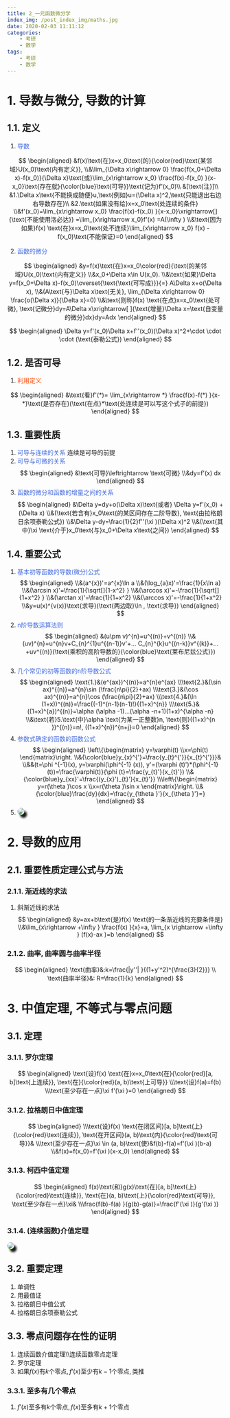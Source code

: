 ```yaml
---
title: 2_一元函数微分学
index_img: /post_index_img/maths.jpg
date: 2020-02-03 11:11:12
categories:
    - 考研
    - 数学
tags:
    - 考研
    - 数学
---
```



<style type="text/css">  
    body b,body strong{ color: #F07172; }
    html body img{ border-radius: 15px;box-shadow: 6px 7px 4px; }
</style>

# 1. 导数与微分, 导数的计算

## 1.1. 定义

1. <font color=#4169E1>导数</font>

$$
\begin{aligned}
&f(x)\text{在}x=x_0\text{的}{\color{red}\text{某邻域}U(x_0)\text{内有定义}}, 
\\&\lim_{\Delta x\rightarrow 0} \frac{f(x_0+\Delta x)-f(x_0)}{\Delta x}\text{或}\lim_{x\rightarrow x_0} \frac{f(x)-f(x_0)  }{x-x_0}\text{存在就}{\color{blue}\text{可导}}\text{记为}f'(x_0)\\
&[\text{注}]\\
&1.\Delta x\text{不能换成随便}u,\text{例如}u=(\Delta x)^2,\text{只能退出右边右导数存在}\\
&2.\text{如果没有给}x=x_0\text{处连续的条件}
\\&f'(x_0)=\lim_{x\rightarrow x_0} \frac{f(x)-f(x_0)  }{x-x_0}\xrightarrow[]{\text{不能使用洛必达}} =\lim_{x\rightarrow x_0}f'(x)  =A(\infty )
\\&\text{因为如果}f(x) \text{在}x=x_0\text{处不连续}\lim_{x\rightarrow x_0} f(x) -f(x_0)\text{不能保证}=0 
\end{aligned}
$$

2. <font color=#4169E1>函数的微分</font>

$$
\begin{aligned}
&y=f(x)\text{在}x=x_0\color{red}{\text{的某邻域}U(x_0)\text{内有定义}}
\\&x_0+\Delta x\in U(x_0).
\\&\text{如果}\Delta y=f(x_0+\Delta x)-f(x_0)\overset{\text{\text{可写成}}}{=} A\Delta x+o(\Delta x), 
\\&(A\text{与}\Delta x\text{无关}, \lim_{\Delta x\rightarrow 0} \frac{o(\Delta x)}{\Delta x}=0)
\\&\text{则称}f(x) \text{在点}x=x_0\text{处可微}, \text{记微分}dy=A\Delta x\xrightarrow[ ]{\text{增量}\Delta x=\text{自变量的微分}dx}dy=Adx
\end{aligned}
$$

$$
\begin{aligned}
\Delta y=f'(x_0)\Delta x+f''(x_0)(\Delta x)^2+\cdot \cdot \cdot (\text{泰勒公式})  
\end{aligned}
$$

## 1.2. 是否可导

1. <font color=#FF4500>利用定义</font>

$$
\begin{aligned}
&\text{看}f'(*)= \lim_{x\rightarrow *} \frac{f(x)-f(*)  }{x-*}\text{是否存在}(\text{在点}*\text{处连续是可以写这个式子的前提})
\end{aligned}
$$

## 1.3. 重要性质

1. <font color=#4169E1>可导与连续的关系</font>
连续是可导的前提
2. <font color=#4169E1>可导与可微的关系</font>
$$
\begin{aligned}
&\text{可导}\leftrightarrow \text{可微}
\\&dy=f'(x) dx
\end{aligned}
$$
3. <font color=#4169E1>函数的微分和函数的增量之间的关系</font>
$$
\begin{aligned}
&\Delta y=dy+o(\Delta x)\text{或者} \Delta y=f'(x_0) +(\Delta x)
\\&(\text{若含有}x_0\text{的某区间存在二阶导数}, \text{由拉格朗日余项泰勒公式})
\\&\Delta y-dy=\frac{1}{2}f''(\xi )(\Delta x)^2
\\&(\text{其中}\xi \text{介于}x_0\text{与}x_0+\Delta x\text{之间})
\end{aligned}
$$

## 1.4. 重要公式

1. <font color=#4169E1>基本初等函数的导数(微分)公式</font>
$$
\begin{aligned}
\\&(a^{x})'=a^{x}\ln a
\\&(\log_{a}x)'=\frac{1}{x\ln a}
\\&(\arcsin x)'=\frac{1}{\sqrt[]{1-x^2} }
\\&(\arccos x)'=-\frac{1}{\sqrt[]{1+x^2} }
\\&(\arctan x)'=\frac{1}{1+x^2}
\\&(\arccos x)'=-\frac{1}{1+x^2}
\\&y=u(x)^{v(x)}\text{求导}(\text{两边取}\ln , \text{求导}) 
\end{aligned}
$$
2. <font color=#4169E1>n阶导数运算法则</font>
$$
\begin{aligned}
&(u\pm v)^{n}=u^{(n)}+v^{(n)}
\\&(uv)^{n}=u^{n}v+C_{n}^{1}u^{(n-1)}v'+... C_{n}^{k}u^{(n-k)}v^{(k)}+... +uv^{(n)}(\text{乘积的高阶导数的}{\color{blue}\text{莱布尼兹公式}})
\end{aligned}
$$
3. <font color=#4169E1>几个常见的初等函数的n阶导数公式</font>
$$
\begin{aligned}
  \text{1.}&(e^{ax})^{(n)}=a^{n}e^{ax}
\\\text{2.}&(\sin ax)^{(n)}=a^{n}\sin (\frac{n\pi}{2}+ax)
\\\text{3.}&(\cos ax)^{(n)}=a^{n}\cos (\frac{n\pi}{2}+ax)
\\\text{4.}&(\ln (1+x))^{(n)}=\frac{(-1)^{n-1}(n-1)!}{(1+x)^{n}}
\\\text{5.}&((1+x)^{a})^{(n)}=\alpha (\alpha -1)...(\alpha -n+1)(1+x)^{\alpha -n}
\\&\text{若}5.\text{中}\alpha \text{为某一正整数}n, \text{则}((1+x)^{n })^{(n)}=n!, ((1+x)^{n})^{n+j}=0
\end{aligned}
$$
4. <font color=#4169E1>参数式确定的函数的函数公式</font>
$$
\begin{aligned}
\left\{\begin{matrix}
y=\varphi(t)
\\x=\phi(t)
\end{matrix}\right.
\\&{\color{blue}y_{x}^{'}=\frac{y_{t}^{'}}{x_{t}^{'}}}&
\\&&(t=\phi ^{-1}(x), y=\varphi(\phi^{-1} (x)), y'=(\varphi (t)')*(\phi^{-1} (t))=\frac{\varphi(t)}{\phi (t}=\frac{y_{t}'}{x_{t}'})
\\&{\color{blue}y_{xx}'=\frac{(y_{x}')_{t}'}{x_{t}'}}
\\\left\{\begin{matrix}
y=r(\theta )\cos x
\\x=r(\theta )\sin x
\end{matrix}\right.
\\&{\color{blue}\frac{dy}{dx}=\frac{y_{\theta }'}{x_{\theta }'}=}
\end{aligned}
$$
5. <font color=#4169E1></font>
![](https://raw.githubusercontent.com/lancerXXXX/Figurebed/master/img/20190906210921.png)


# 2. 导数的应用

## 2.1. 重要性质定理公式与方法

### 2.1.1. 渐近线的求法

1. 斜渐近线的求法
$$
\begin{aligned}
&y=ax+b\text{是}f(x) \text{的一条渐近线的充要条件是}
\\&\lim_{x\rightarrow +\infty } \frac{f(x) }{x}=a, \lim_{x \rightarrow +\infty } (f(x)-ax )=b
\end{aligned}
$$

### 2.1.2. 曲率, 曲率圆与曲率半径

$$
\begin{aligned}
\text{曲率}&:k=\frac{|y''| }{(1+y'^2)^{\frac{3}{2}}}
\\ \text{曲率半径}&: R=\frac{1}{k}
\end{aligned}
$$

# 3. 中值定理, 不等式与零点问题

## 3.1. 定理

### 3.1.1. 罗尔定理

$$
\begin{aligned}
\text{设}f(x) \text{在}x=x_0\text{在}{\color{red}[a, b]\text{上连续}}, \text{在}{\color{red}(a, b)\text{上可导}}
\\\text{设}f(a)=f(b)
\\\text{至少存在一点}\xi f'(\xi )=0 
\end{aligned}
$$

### 3.1.2. 拉格朗日中值定理

$$
\begin{aligned}
\\\text{设}f(x) \text{在闭区间}[a, b]\text{上}{\color{red}\text{连续}}, \text{在开区间}(a, b)\text{内}{\color{red}\text{可导}}&
\\\text{至少存在一点}\xi \in (a, b)\text{使}&f(b)-f(a)=f'(\xi )(b-a)
\\&f(x)=f(x_0)+f'(\xi )(x-x_0)
\end{aligned}
$$

### 3.1.3. 柯西中值定理

$$
\begin{aligned}
f(x)\text{和}g(x)\text{在}[a, b]\text{上}{\color{red}\text{连续}}, \text{在}(a, b)\text{上}{\color{red}\text{可导}}, \text{至少存在一点}\xi& 
\\\frac{f(b)-f(a) }{g(b)-g(a)}=\frac{f'(\xi )}{g'(\xi )}
\end{aligned}
$$

### 3.1.4. (连续函数)介值定理

![](https://raw.githubusercontent.com/lancerXXXX/Figurebed/master/img/20190908214320.png)

## 3.2. 重要定理

1. 单调性
2. 用最值证
3. 拉格朗日中值公式
4. 拉格朗日余项泰勒公式

## 3.3. 零点问题存在性的证明

1. 连续函数介值定理\\\\连续函数零点定理
2. 罗尔定理
3. $\text{如果}f(x) \text{有}k\text{个零点}, f'(x) \text{至少有}k-1 \text{个零点}, \text{类推}$ 
### 3.3.1. 至多有几个零点

1. $f'(x)\text{至多有}k\text{个零点}, f(x) \text{至多有}k+1\text{个零点}$
